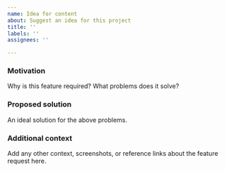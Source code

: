 ```yaml
---
name: Idea for content
about: Suggest an idea for this project
title: ''
labels: ''
assignees: ''

---
```


### Motivation

Why is this feature required? What problems does it solve?

### Proposed solution

An ideal solution for the above problems.

### Additional context

Add any other context, screenshots, or reference links about the feature request here.
